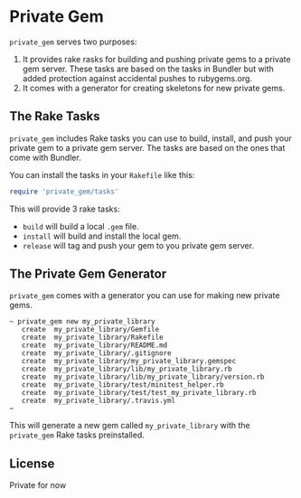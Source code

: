 # Private Gem

`private_gem` serves two purposes:

1. It provides rake rasks for building and pushing private gems to a private gem server. These tasks are based on the tasks in Bundler but with added protection against accidental pushes to rubygems.org.
2. It comes with a generator for creating skeletons for new private gems.

## The Rake Tasks

`private_gem` includes Rake tasks you can use to build, install, and push your private gem to a private gem server.
The tasks are based on the ones that come with Bundler.

You can install the tasks in your `Rakefile` like this:

```ruby
require 'private_gem/tasks'

```

This will provide 3 rake tasks:
 * `build` will build a local `.gem` file.
 * `install` will build and install the local gem.
 * `release` will tag and push your gem to you private gem server.

## The Private Gem Generator

`private_gem` comes with a generator you can use for making new private gems.

```
~ private_gem new my_private_library
   create  my_private_library/Gemfile
   create  my_private_library/Rakefile
   create  my_private_library/README.md
   create  my_private_library/.gitignore
   create  my_private_library/my_private_library.gemspec
   create  my_private_library/lib/my_private_library.rb
   create  my_private_library/lib/my_private_library/version.rb
   create  my_private_library/test/minitest_helper.rb
   create  my_private_library/test/test_my_private_library.rb
   create  my_private_library/.travis.yml
~
```

This will generate a new gem called `my_private_library` with the `private_gem` Rake tasks preinstalled.

## License
Private for now
